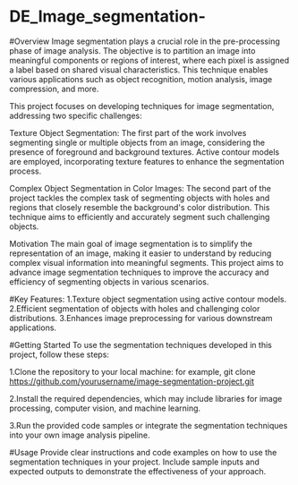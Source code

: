# DE_Image_segmentation-
#Overview
Image segmentation plays a crucial role in the pre-processing phase of image analysis. The objective is to partition an image into meaningful components or regions of interest, where each pixel is assigned a label based on shared visual characteristics. This technique enables various applications such as object recognition, motion analysis, image compression, and more.

This project focuses on developing techniques for image segmentation, addressing two specific challenges:

Texture Object Segmentation: 
The first part of the work involves segmenting single or multiple objects from an image, considering the presence of foreground and background textures. Active contour models are employed, incorporating texture features to enhance the segmentation process.

Complex Object Segmentation in Color Images: 
The second part of the project tackles the complex task of segmenting objects with holes and regions that closely resemble the background's color distribution. This technique aims to efficiently and accurately segment such challenging objects.

Motivation
The main goal of image segmentation is to simplify the representation of an image, making it easier to understand by reducing complex visual information into meaningful segments. This project aims to advance image segmentation techniques to improve the accuracy and efficiency of segmenting objects in various scenarios.

#Key Features:
1.Texture object segmentation using active contour models.
2.Efficient segmentation of objects with holes and challenging color distributions.
3.Enhances image preprocessing for various downstream applications.

#Getting Started
To use the segmentation techniques developed in this project, follow these steps:

1.Clone the repository to your local machine:
   for example,
   git clone https://github.com/yourusername/image-segmentation-project.git

2.Install the required dependencies, which may include libraries for image processing, computer vision, and machine learning.

3.Run the provided code samples or integrate the segmentation techniques into your own image analysis pipeline.

#Usage
Provide clear instructions and code examples on how to use the segmentation techniques in your project. Include sample inputs and expected outputs to demonstrate the effectiveness of your approach.



